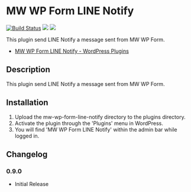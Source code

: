# MW WP Form LINE Notify

[![Build Status](https://travis-ci.org/ko31/mw-wp-form-line-notify.svg)](https://travis-ci.org/ko31/mw-wp-form-line-notify)
[![](https://img.shields.io/wordpress/plugin/v/mw-wp-form-line-notify.svg)](https://wordpress.org/plugins/mw-wp-form-line-notify/)
[![](https://img.shields.io/wordpress/v/mw-wp-form-line-notify.svg)](https://wordpress.org/plugins/mw-wp-form-line-notify/)

This plugin send LINE Notify a message sent from MW WP Form.

* [MW WP Form LINE Notify - WordPress Plugins](https://wordpress.org/plugins/mw-wp-form-line-notify/)

## Description

This plugin send LINE Notify a message sent from MW WP Form.

## Installation

1. Upload the mw-wp-form-line-notify directory to the plugins directory.
2. Activate the plugin through the 'Plugins' menu in WordPress.
3. You will find 'MW WP Form LINE Notify' within the admin bar while logged in.

## Changelog

### 0.9.0

* Initial Release

